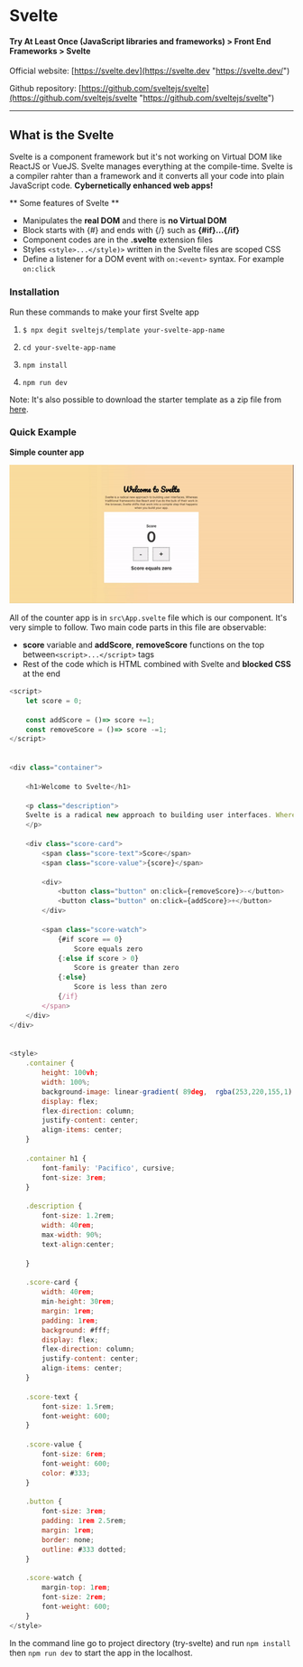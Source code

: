# Svelte
#### Try At Least Once (JavaScript libraries and frameworks) > Front End Frameworks > Svelte

Official website: [https://svelte.dev](https://svelte.dev "https://svelte.dev/")

Github repository: [https://github.com/sveltejs/svelte](https://github.com/sveltejs/svelte "https://github.com/sveltejs/svelte")

------------
## What is the Svelte
Svelte is a component framework but it's not working on Virtual DOM like ReactJS or VueJS. Svelte manages everything at the compile-time. Svelte is a compiler rahter than a framework and it converts all your code into plain JavaScript code. **Cybernetically enhanced web apps!**

** Some features of Svelte **
- Manipulates the **real DOM** and there is **no Virtual DOM**
- Block starts with {#} and ends with {/} such as **{#if}...{/if}**
- Component codes are in the **.svelte** extension files
- Styles `<style>...</style)>` written in the Svelte files are scoped CSS
- Define a listener for a DOM event with `on:<event>` syntax. For example `on:click`

### Installation
Run these commands to make your first Svelte app

1. `$ npx degit sveltejs/template your-svelte-app-name`

1. `cd your-svelte-app-name`

1. `npm install`

1. `npm run dev`

Note: It's also possible to download the starter template as a zip file from [here](https://github.com/sveltejs/template/archive/master.zip "here").

### Quick Example
**Simple counter app**

[![](https://raw.githubusercontent.com/amirhosseinrahmati/try-svelte/master/counter-app.gif)](https://raw.githubusercontent.com/amirhosseinrahmati/try-svelte/master/counter-app.gif)

All of the counter app is in `src\App.svelte` file which is our component. It's very simple to follow. Two main code parts in this file are observable:
- **score** variable and **addScore**, **removeScore** functions on the top between`<script>...</script>` tags
- Rest of the code which is HTML combined with Svelte and **blocked CSS** at the end

```javascript
<script>
	let score = 0;

	const addScore = ()=> score +=1;
	const removeScore = ()=> score -=1;
</script>


<div class="container">

	<h1>Welcome to Svelte</h1>

	<p class="description">
	Svelte is a radical new approach to building user interfaces. Whereas traditional frameworks like React and Vue do the bulk of their work in the browser, Svelte shifts that work into a compile step that happens when you build your app.
	</p>

	<div class="score-card">
		<span class="score-text">Score</span>
		<span class="score-value">{score}</span>

		<div>
			<button class="button" on:click={removeScore}>-</button>
			<button class="button" on:click={addScore}>+</button>
		</div>

		<span class="score-watch">
			{#if score == 0}
				Score equals zero
			{:else if score > 0}
				Score is greater than zero
			{:else}
				Score is less than zero
			{/if}
		</span>
	</div>
</div>


<style>
	.container {
		height: 100vh;
		width: 100%;
		background-image: linear-gradient( 89deg,  rgba(253,220,155,1) 26.2%, rgba(255,215,165,1) 48.5% );
		display: flex;
		flex-direction: column;
		justify-content: center;
		align-items: center;
	}

	.container h1 {
		font-family: 'Pacifico', cursive;
		font-size: 3rem;
	}

	.description {
		font-size: 1.2rem;
		width: 40rem;
		max-width: 90%;
		text-align:center;

	}

	.score-card {
		width: 40rem;
		min-height: 30rem;
		margin: 1rem;
		padding: 1rem;
		background: #fff;
		display: flex;
		flex-direction: column;
		justify-content: center;
		align-items: center;
	}

	.score-text {
		font-size: 1.5rem;
		font-weight: 600;
	}

	.score-value {
		font-size: 6rem;
		font-weight: 600;
		color: #333;
	}

	.button {
		font-size: 3rem;
		padding: 1rem 2.5rem;
		margin: 1rem;
		border: none;
		outline: #333 dotted;
	}

	.score-watch {
		margin-top: 1rem;
		font-size: 2rem;
		font-weight: 600;
	}
</style>
```
In the command line go to project directory (try-svelte) and run `npm install` then `npm run dev` to start the app in the localhost.